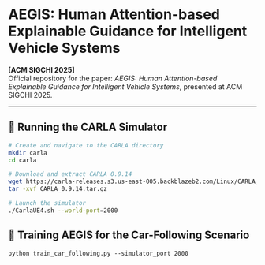 # AEGIS: Human Attention-based Explainable Guidance for Intelligent Vehicle Systems

**[ACM SIGCHI 2025]**  
Official repository for the paper: *AEGIS: Human Attention-based Explainable Guidance for Intelligent Vehicle Systems*, presented at ACM SIGCHI 2025.

---

## 🚗 Running the CARLA Simulator

```bash
# Create and navigate to the CARLA directory
mkdir carla
cd carla

# Download and extract CARLA 0.9.14
wget https://carla-releases.s3.us-east-005.backblazeb2.com/Linux/CARLA_0.9.14.tar.gz
tar -xvf CARLA_0.9.14.tar.gz

# Launch the simulator
./CarlaUE4.sh --world-port=2000
```

## 🧠 Training AEGIS for the Car-Following Scenario
```
python train_car_following.py --simulator_port 2000
```
